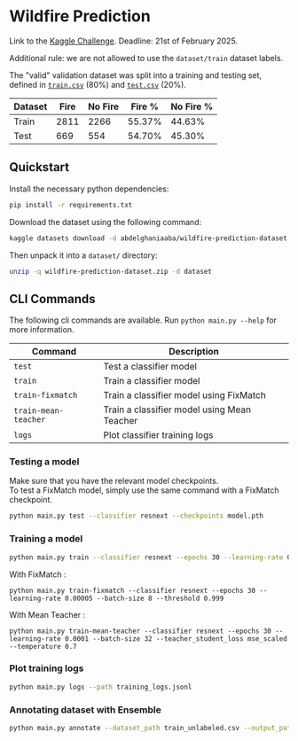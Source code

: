 # Wildfire Prediction

Link to the [Kaggle Challenge](https://www.kaggle.com/datasets/abdelghaniaaba/wildfire-prediction-dataset).
Deadline: 21st of February 2025.

Additional rule: we are not allowed to use the `dataset/train` dataset labels.

The "valid" validation dataset was split into a training and testing set, defined in [`train.csv`](./train.csv) (80%) and [`test.csv`](./test.csv) (20%).

| Dataset | Fire | No Fire | Fire % | No Fire % |
| ------- | ---- | ------- | ------ | --------- |
| Train   | 2811 | 2266    | 55.37% | 44.63%    |
| Test    | 669  | 554     | 54.70% | 45.30%    |

## Quickstart

Install the necessary python dependencies:

```bash
pip install -r requirements.txt
```

Download the dataset using the following command:

```bash
kaggle datasets download -d abdelghaniaaba/wildfire-prediction-dataset
```

Then unpack it into a `dataset/` directory:

```bash
unzip -q wildfire-prediction-dataset.zip -d dataset
```

## CLI Commands

The following cli commands are available. Run `python main.py --help` for more information.

| Command              | Description                                 |
| -------------------- | ------------------------------------------- |
| `test`               | Test a classifier model                     |
| `train`              | Train a classifier model                    |
| `train-fixmatch`     | Train a classifier model using FixMatch     |
| `train-mean-teacher` | Train a classifier model using Mean Teacher |
| `logs`               | Plot classifier training logs               |

### Testing a model

Make sure that you have the relevant model checkpoints. \
To test a FixMatch model, simply use the same command with a FixMatch checkpoint.

```bash
python main.py test --classifier resnext --checkpoints model.pth
```

### Training a model

```bash
python main.py train --classifier resnext --epochs 30 --learning-rate 0.0001 --batch-size 8
```

With FixMatch :

```
python main.py train-fixmatch --classifier resnext --epochs 30 --learning-rate 0.00005 --batch-size 8 --threshold 0.999
```

With Mean Teacher :

```
python main.py train-mean-teacher --classifier resnext --epochs 30 --learning-rate 0.0001 --batch-size 32 --teacher_student_loss mse_scaled --temperature 0.7
```

### Plot training logs

```bash
python main.py logs --path training_logs.jsonl
```

### Annotating dataset with Ensemble

```bash
python main.py annotate --dataset_path train_unlabeled.csv --output_path <output.csv> --classifier <classifier> --checkpoints <path_to_checkpoints_directory>
```
